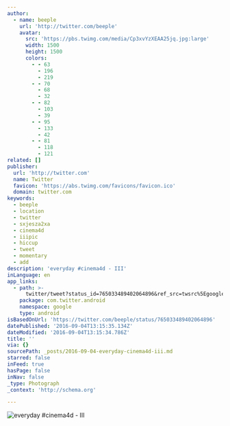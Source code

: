 ```yaml
---
author:
  - name: beeple
    url: 'http://twitter.com/beeple'
    avatar:
      src: 'https://pbs.twimg.com/media/Cp3xvYzXEAA25jq.jpg:large'
      width: 1500
      height: 1500
      colors:
        - - 63
          - 196
          - 219
        - - 70
          - 68
          - 32
        - - 82
          - 103
          - 39
        - - 95
          - 133
          - 42
        - - 81
          - 118
          - 121
related: []
publisher:
  url: 'http://twitter.com'
  name: Twitter
  favicon: 'https://abs.twimg.com/favicons/favicon.ico'
  domain: twitter.com
keywords:
  - beeple
  - location
  - twitter
  - sxjesza2xa
  - cinema4d
  - iiipic
  - hiccup
  - tweet
  - momentary
  - add
description: 'everyday #cinema4d - III'
inLanguage: en
app_links:
  - path: >-
      twitter/tweet?status_id=765033489402064896&ref_src=twsrc%5Egoogle%7Ctwcamp%5Eandroidseo%7Ctwgr%5Estatus%7Ctwterm%5E765033489402064896
    package: com.twitter.android
    namespace: google
    type: android
isBasedOnUrl: 'https://twitter.com/beeple/status/765033489402064896'
datePublished: '2016-09-04T13:15:35.134Z'
dateModified: '2016-09-04T13:15:34.786Z'
title: ''
via: {}
sourcePath: _posts/2016-09-04-everyday-cinema4d-iii.md
starred: false
inFeed: true
hasPage: false
inNav: false
_type: Photograph
_context: 'http://schema.org'

---
```

![everyday #cinema4d - III](https://pbs.twimg.com/media/Cp3xvYzXEAA25jq.jpg:large)